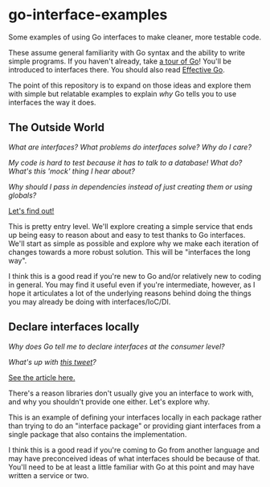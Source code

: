 # go-interface-examples

Some examples of using Go interfaces to make cleaner, more testable code.

These assume general familiarity with Go syntax and the ability to write
simple programs.  If you haven't already, take [a tour of Go](https://tour.golang.org/welcome/1)!
You'll be introduced to interfaces there.  You should also read
[Effective Go](https://golang.org/doc/effective_go.html#interfaces).

The point of this repository is to expand on those ideas and explore them
with simple but relatable examples to explain *why* Go tells you to use
interfaces the way it does.

## The Outside World

*What are interfaces? What problems do interfaces solve? Why do I care?*

*My code is hard to test because it has to talk to a database!  What do?  What's this 'mock' thing I hear about?*

*Why should I pass in dependencies instead of just creating them or using globals?*

[Let's find out!](./outside-world)

This is pretty entry level.  We'll explore creating a simple service that
ends up being easy to reason about and easy to test thanks to Go interfaces.
We'll start as simple as possible and explore why we make each iteration of
changes towards a more robust solution.  This will be "interfaces the long way".

I think this is a good read if you're new to Go and/or relatively new to coding
in general.  You may find it useful even if you're intermediate, however, as
I hope it articulates a lot of the underlying reasons behind doing the things
you may already be doing with interfaces/IoC/DI.

## Declare interfaces locally

*Why does Go tell me to declare interfaces at the consumer level?*

*What's up with [this tweet](https://twitter.com/davecheney/status/942593128355192832?s=20)?*

[See the article here.](./local-interfaces)

There's a reason libraries don't usually give you an interface to work with,
and why you shouldn't provide one either.  Let's explore why.

This is an example of defining your interfaces locally in each package rather
than trying to do an "interface package" or providing giant interfaces from
a single package that also contains the implementation.

I think this is a good read if you're coming to Go from another language
and may have preconceived ideas of what interfaces should be because of that.
You'll need to be at least a little familiar with Go at this point and
may have written a service or two.
